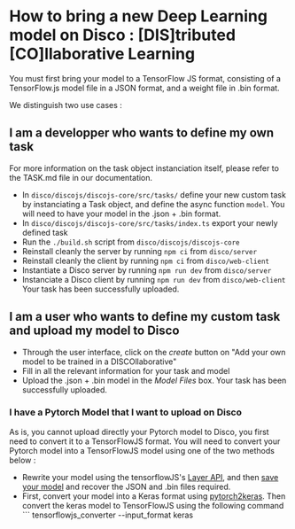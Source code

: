# How to bring a new Deep Learning model on Disco : [DIS]tributed [CO]llaborative Learning

You must first bring your model to a TensorFlow JS format, consisting of a TensorFlow.js model file in a JSON format, and a weight file in .bin format.

We distinguish two use cases :

## I am a developper who wants to define my own task

For more information on the task object instanciation itself, please refer to the TASK.md file in our documentation.

 - In ```disco/discojs/discojs-core/src/tasks/``` define your new custom task by instanciating a Task object, and define the async function ```model```. You will need to have your model in the .json + .bin format.
 - In ```disco/discojs/discojs-core/src/tasks/index.ts``` export your newly defined task
 - Run the ```./build.sh``` script from ```disco/discojs/discojs-core```
 - Reinstall cleanly the server by running ```npm ci``` from ```disco/server```
 - Reinstall cleanly the client by running ```npm ci``` from ```disco/web-client```
 - Instantiate a Disco server by running ```npm run dev``` from ```disco/server```
 - Instanciate a Disco client by running ```npm run dev``` from ```disco/web-client```
 Your task has been successfully uploaded.
 
## I am a user who wants to define my custom task and upload my model to Disco
 - Through the user interface, click on the *create* button on "Add your own model to be trained in a DISCOllaborative"
 - Fill in all the relevant information for your task and model
 - Upload the .json + .bin model in the *Model Files* box.
 Your task has been successfully uploaded.

### I have a Pytorch Model that I want to upload on Disco
As is, you cannot upload directly your Pytorch model to Disco, you first need to convert it to a TensorFlowJS format.
You will need to convert your Pytorch model into a TensorFlowJS model using one of the two methods below : 
  - Rewrite your model using the tensorflowJS's [Layer API](https://www.tensorflow.org/js/guide/models_and_layers), and then [save your model](https://www.tensorflow.org/js/guide/save_load) and recover the JSON and .bin files required.
  - First, convert your model into a Keras format using [pytorch2keras](https://pypi.org/project/pytorch2keras/0.1.6/). Then convert the keras model to TensorFlowJS using the following command ```
tensorflowjs_converter --input_format keras <path-to-keras-model> <name-of-the-folder-to-save-js-model>
```

